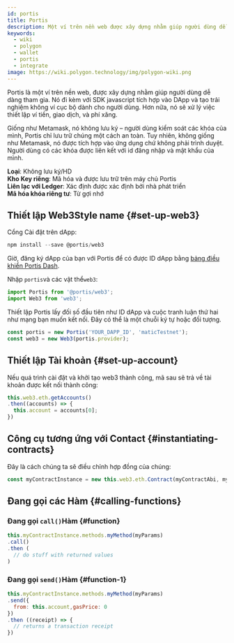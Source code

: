 ```yaml
---
id: portis
title: Portis
description: Một ví trên nền web được xây dựng nhằm giúp người dùng dễ dàng tham gia.
keywords:
  - wiki
  - polygon
  - wallet
  - portis
  - integrate
image: https://wiki.polygon.technology/img/polygon-wiki.png
---
```


Portis là một ví trên nền web, được xây dựng nhằm giúp người dùng dễ dàng tham gia. Nó đi kèm với SDK javascript tích hợp vào DApp và tạo trải nghiệm không ví cục bộ dành cho người dùng. Hơn nữa, nó sẽ xử lý việc thiết lập ví tiền, giao dịch, và phí xăng.

Giống như Metamask, nó không lưu ký – người dùng kiểm soát các khóa của mình, Portis chỉ lưu trữ chúng một cách an toàn. Tuy nhiên, không giống như Metamask, nó được tích hợp vào ứng dụng chứ không phải trình duyệt. Người dùng có các khóa được liên kết với id đăng nhập và mật khẩu của mình.

**Loại**: Không lưu ký/HD <br/>**Kho Key riêng**: Mã hóa và được lưu trữ trên máy chủ Portis<br/> **Liên lạc với Ledger**: Xác định được xác định bởi nhà phát triển<br/> **Mã hóa khóa riêng tư**: Từ gợi nhớ <br/>

## Thiết lập Web3Style name {#set-up-web3}

Cổng Cài đặt trên dApp:

```js
npm install --save @portis/web3
```

Giờ, đăng ký dApp của bạn với Portis để có được ID dApp bằng [bảng điều khiển Portis Dash](https://dashboard.portis.io/).

Nhập `portis`và các vật thể`web3`:

```js
import Portis from '@portis/web3';
import Web3 from 'web3';
```

Thiết lập Portis lấy đối số đầu tiên như ID dApp và cuộc tranh luận thứ hai như mạng bạn muốn kết nối. Đây có thể là một chuỗi ký tự hoặc đối tượng.

```js
const portis = new Portis('YOUR_DAPP_ID', 'maticTestnet');
const web3 = new Web3(portis.provider);
```

## Thiết lập Tài khoản {#set-up-account}

Nếu quá trình cài đặt và khởi tạo web3 thành công, mã sau sẽ trả về tài khoản được kết nối thành công:

```js
this.web3.eth.getAccounts()
.then((accounts) => {
  this.account = accounts[0];
})
```

## Công cụ tương ứng với Contact {#instantiating-contracts}

Đây là cách chúng ta sẽ điều chỉnh hợp đồng của chúng:

```js
const myContractInstance = new this.web3.eth.Contract(myContractAbi, myContractAddress)
```

## Đang gọi các Hàm {#calling-functions}

### Đang gọi `call()`Hàm {#function}

```js
this.myContractInstance.methods.myMethod(myParams)
.call()
.then (
  // do stuff with returned values
)
```

### Đang gọi `send()`Hàm {#function-1}
```js
this.myContractInstance.methods.myMethod(myParams)
.send({
  from: this.account,gasPrice: 0
})
.then ((receipt) => {
  // returns a transaction receipt
})
```
